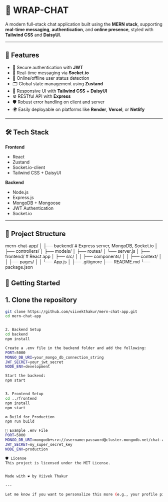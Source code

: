 # 💬 WRAP-CHAT

A modern full-stack chat application built using the **MERN stack**, supporting **real-time messaging**, **authentication**, and **online presence**, styled with **Tailwind CSS** and **DaisyUI**.

---

## 🚀 Features

- 🔐 Secure authentication with **JWT**
- 💬 Real-time messaging via **Socket.io**
- 📡 Online/offline user status detection
- 🗂 Global state management using **Zustand**
- 🎨 Responsive UI with **Tailwind CSS** + **DaisyUI**
- ⚙️ RESTful API with **Express**
- 🛡 Robust error handling on client and server
- 🌍 Easily deployable on platforms like **Render**, **Vercel**, or **Netlify**

---

## 🛠 Tech Stack

**Frontend**  
- React  
- Zustand  
- Socket.io-client  
- Tailwind CSS + DaisyUI  

**Backend**  
- Node.js  
- Express.js  
- MongoDB + Mongoose  
- JWT Authentication  
- Socket.io  

---

## 📁 Project Structure

mern-chat-app/ │ ├── backend/ # Express server, MongoDB, Socket.io │ ├── controllers/ │ ├── models/ │ ├── routes/ │ └── server.js │ ├── frontend/ # React app │ ├── src/ │ │ ├── components/ │ │ ├── context/ │ │ ├── pages/ │ │ └── App.js │ ├── .gitignore ├── README.md └── package.json

## 🔧 Getting Started


## 1. Clone the repository

```bash
git clone https://github.com/viivekthakur/mern-chat-app.git
cd mern-chat-app


2. Backend Setup
cd backend
npm install

Create a .env file in the backend folder and add the following:
PORT=5000
MONGO_DB_URI=your_mongo_db_connection_string
JWT_SECRET=your_jwt_secret
NODE_ENV=development

Start the backend:
npm start


3. Frontend Setup
cd ../frontend
npm install
npm start

⚙️ Build for Production
npm run build

🧪 Example .env File
PORT=5000
MONGO_DB_URI=mongodb+srv://username:password@cluster.mongodb.net/chat-app
JWT_SECRET=my_super_secret_key
NODE_ENV=production

🛡 License
This project is licensed under the MIT License.


Made with ❤️ by Viivek Thakur

---

Let me know if you want to personalize this more (e.g., your profile picture, project link, deployment instructions, or a custom domain).
